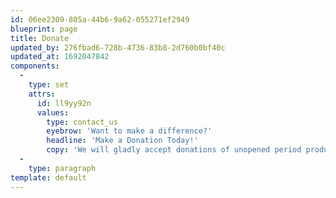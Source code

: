 ```yaml
---
id: 06ee2309-805a-44b6-9a62-055271ef2949
blueprint: page
title: Donate
updated_by: 276fbad6-728b-4736-83b8-2d760b0bf40c
updated_at: 1692047842
components:
  -
    type: set
    attrs:
      id: ll9yy92n
      values:
        type: contact_us
        eyebrow: 'Want to make a difference?'
        headline: 'Make a Donation Today!'
        copy: 'We will gladly accept donations of unopened period products, as well as financial donations. If you want to donate money, we can accept checks and **[PayPal](https://schenectady.cce.cornell.edu/donate)** donations. If you want to donate period products, please fill out this form so we can reach out to you to coordinate a drop-off date.'
  -
    type: paragraph
template: default
---
```


